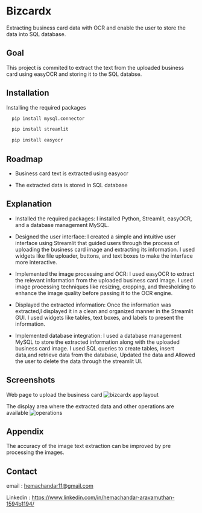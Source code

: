 
# Bizcardx

Extracting business card data with OCR and enable the user to store the data into SQL database.

## Goal

This project is commited to extract the text from the uploaded business card using easyOCR and storing it to the SQL databse.
## Installation

Installing the required packages

```bash
  pip install mysql.connector
```
```bash
  pip install streamlit
```
```bash
  pip install easyocr
```
## Roadmap

- Business card text is extracted using easyocr

- The extracted data is stored in SQL database


## Explanation

- Installed the required packages: I installed Python, Streamlit, easyOCR, and a database management MySQL.

- Designed the user interface: I created a simple and intuitive user interface using Streamlit that guided users through the process of uploading the business card image and extracting its information. I used widgets like file uploader, buttons, and text boxes to make the interface more interactive.

- Implemented the image processing and OCR: I used easyOCR to extract the relevant information from the uploaded business card image. I used image processing techniques like resizing, cropping, and thresholding to enhance the image quality before passing it to the OCR engine.

- Displayed the extracted information: Once the information was extracted,I displayed it in a clean and organized manner in the Streamlit GUI. I used widgets like tables, text boxes, and labels to present the information.

- Implemented database integration: I used a database management MySQL to store the extracted information along with the uploaded business card image. I used SQL queries to create tables, insert data,and retrieve data from the database, Updated the data and Allowed the user to delete the data through the streamlit UI.
## Screenshots

Web page to upload the business card
![bizcardx app layout](https://github.com/HemachandarAravamuthan/Bizcardx/assets/141393571/41455c2f-6f1d-4a93-8c18-3403c2c5b3ed)


The display area where the extracted data and other operations are available 
![operations](https://github.com/HemachandarAravamuthan/Bizcardx/assets/141393571/8e11904b-6076-4282-a875-5ddd56564c80)


## Appendix

The accuracy of the image text extraction can be improved by pre processing the images.


## Contact


email : hemachandar11@gmail.com

Linkedin : https://www.linkedin.com/in/hemachandar-aravamuthan-1594b1194/
